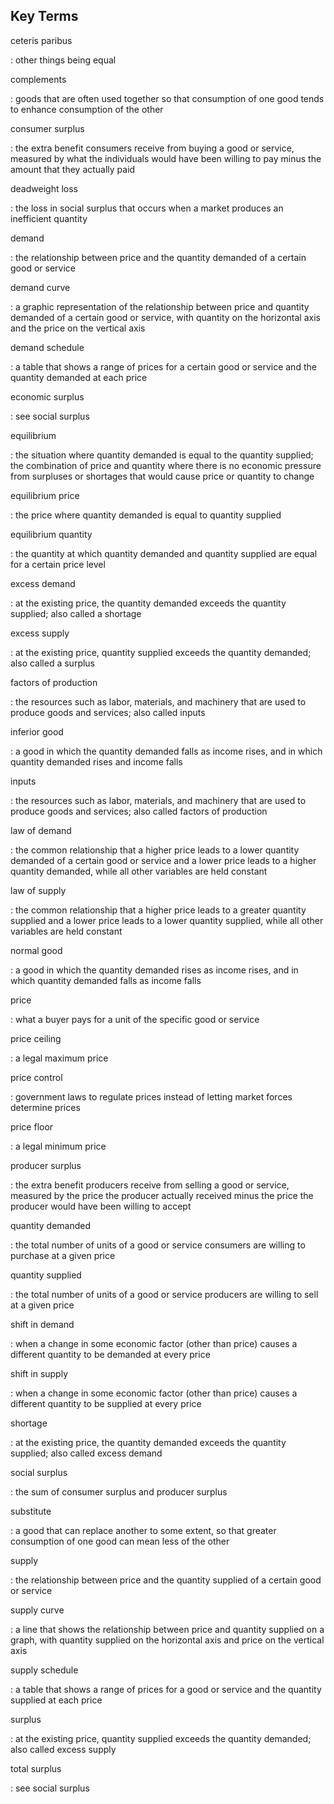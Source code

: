 ## Key Terms

ceteris paribus

:   other things being equal

complements

:   goods that are often used together so that consumption of one good
    tends to enhance consumption of the other

consumer surplus

:   the extra benefit consumers receive from buying a good or service,
    measured by what the individuals would have been willing to pay
    minus the amount that they actually paid

deadweight loss

:   the loss in social surplus that occurs when a market produces an
    inefficient quantity

demand

:   the relationship between price and the quantity demanded of a
    certain good or service

demand curve

:   a graphic representation of the relationship between price and
    quantity demanded of a certain good or service, with quantity on the
    horizontal axis and the price on the vertical axis

demand schedule

:   a table that shows a range of prices for a certain good or service
    and the quantity demanded at each price

economic surplus

:   see social surplus

equilibrium

:   the situation where quantity demanded is equal to the quantity
    supplied; the combination of price and quantity where there is no
    economic pressure from surpluses or shortages that would cause price
    or quantity to change

equilibrium price

:   the price where quantity demanded is equal to quantity supplied

equilibrium quantity

:   the quantity at which quantity demanded and quantity supplied are
    equal for a certain price level

excess demand

:   at the existing price, the quantity demanded exceeds the quantity
    supplied; also called a shortage

excess supply

:   at the existing price, quantity supplied exceeds the quantity
    demanded; also called a surplus

factors of production

:   the resources such as labor, materials, and machinery that are used
    to produce goods and services; also called inputs

inferior good

:   a good in which the quantity demanded falls as income rises, and in
    which quantity demanded rises and income falls

inputs

:   the resources such as labor, materials, and machinery that are used
    to produce goods and services; also called factors of production

law of demand

:   the common relationship that a higher price leads to a lower
    quantity demanded of a certain good or service and a lower price
    leads to a higher quantity demanded, while all other variables are
    held constant

law of supply

:   the common relationship that a higher price leads to a greater
    quantity supplied and a lower price leads to a lower quantity
    supplied, while all other variables are held constant

normal good

:   a good in which the quantity demanded rises as income rises, and in
    which quantity demanded falls as income falls

price

:   what a buyer pays for a unit of the specific good or service

price ceiling

:   a legal maximum price

price control

:   government laws to regulate prices instead of letting market forces
    determine prices

price floor

:   a legal minimum price

producer surplus

:   the extra benefit producers receive from selling a good or service,
    measured by the price the producer actually received minus the price
    the producer would have been willing to accept

quantity demanded

:   the total number of units of a good or service consumers are willing
    to purchase at a given price

quantity supplied

:   the total number of units of a good or service producers are willing
    to sell at a given price

shift in demand

:   when a change in some economic factor (other than price) causes a
    different quantity to be demanded at every price

shift in supply

:   when a change in some economic factor (other than price) causes a
    different quantity to be supplied at every price

shortage

:   at the existing price, the quantity demanded exceeds the quantity
    supplied; also called excess demand

social surplus

:   the sum of consumer surplus and producer surplus

substitute

:   a good that can replace another to some extent, so that greater
    consumption of one good can mean less of the other

supply

:   the relationship between price and the quantity supplied of a
    certain good or service

supply curve

:   a line that shows the relationship between price and quantity
    supplied on a graph, with quantity supplied on the horizontal axis
    and price on the vertical axis

supply schedule

:   a table that shows a range of prices for a good or service and the
    quantity supplied at each price

surplus

:   at the existing price, quantity supplied exceeds the quantity
    demanded; also called excess supply

total surplus

:   see social surplus
